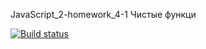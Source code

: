 JavaScript_2-homework_4-1 Чистые функци

[![Build status](https://ci.appveyor.com/api/projects/status/wlgfnp6oe7qjuhg3/branch/main?svg=true)](https://ci.appveyor.com/project/AleksandrPetrov89/javascript-2-homework-4-1/branch/main)